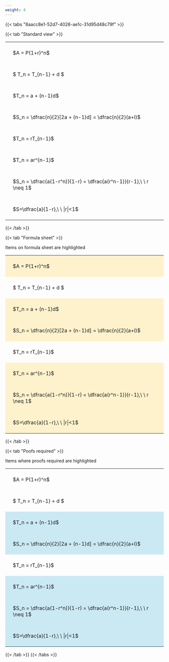 ```yaml
---
weight: 4
---
```


{{< tabs "8aacc8e1-52d7-4026-ae1c-31d95d48c79f" >}}

{{< tab "Standard view" >}}

<style type="text/css">
#T_80d13 th.col_heading {
  text-align: left;
  font-size: 1em;
}
#T_80d13 td {
  text-align: left;
  font-size: 1em;
  padding: 1.5em;
}
</style>
<table id="T_80d13">
  <thead>
  </thead>
  <tbody>
    <tr>
      <td id="T_80d13_row0_col0" class="data row0 col0" >$A = P(1+r)^n$</td>
    </tr>
    <tr>
      <td id="T_80d13_row1_col0" class="data row1 col0" >$ T_n = T_{n-1} + d $</td>
    </tr>
    <tr>
      <td id="T_80d13_row2_col0" class="data row2 col0" >$T_n = a + (n-1)d$</td>
    </tr>
    <tr>
      <td id="T_80d13_row3_col0" class="data row3 col0" >$S_n = \dfrac{n}{2}[2a + (n-1)d] = \dfrac{n}{2}(a+l)$</td>
    </tr>
    <tr>
      <td id="T_80d13_row4_col0" class="data row4 col0" >$T_n = rT_{n-1}$</td>
    </tr>
    <tr>
      <td id="T_80d13_row5_col0" class="data row5 col0" >$T_n = ar^{n-1}$</td>
    </tr>
    <tr>
      <td id="T_80d13_row6_col0" class="data row6 col0" >$S_n = \dfrac{a(1-r^n)}{1-r} = \dfrac{a(r^n-1)}{r-1},\ \  r \neq 1$</td>
    </tr>
    <tr>
      <td id="T_80d13_row7_col0" class="data row7 col0" >$S=\dfrac{a}{1-r},\ \ |r|<1$</td>
    </tr>
  </tbody>
</table>
{{< /tab >}}

{{< tab "Formula sheet" >}}

Items on formula sheet are highlighted 
<br>
<style type="text/css">
#T_ee3ba th.col_heading {
  text-align: left;
  font-size: 1em;
}
#T_ee3ba td {
  text-align: left;
  font-size: 1em;
  padding: 1.5em;
}
#T_ee3ba_row0_col0, #T_ee3ba_row2_col0, #T_ee3ba_row3_col0, #T_ee3ba_row5_col0, #T_ee3ba_row6_col0, #T_ee3ba_row7_col0 {
  background-color: rgba(255,194,10, 0.2);
}
#T_ee3ba_row1_col0, #T_ee3ba_row4_col0 {
  background-color: rgba(0,0,0,0);
}
</style>
<table id="T_ee3ba">
  <thead>
  </thead>
  <tbody>
    <tr>
      <td id="T_ee3ba_row0_col0" class="data row0 col0" >$A = P(1+r)^n$</td>
    </tr>
    <tr>
      <td id="T_ee3ba_row1_col0" class="data row1 col0" >$ T_n = T_{n-1} + d $</td>
    </tr>
    <tr>
      <td id="T_ee3ba_row2_col0" class="data row2 col0" >$T_n = a + (n-1)d$</td>
    </tr>
    <tr>
      <td id="T_ee3ba_row3_col0" class="data row3 col0" >$S_n = \dfrac{n}{2}[2a + (n-1)d] = \dfrac{n}{2}(a+l)$</td>
    </tr>
    <tr>
      <td id="T_ee3ba_row4_col0" class="data row4 col0" >$T_n = rT_{n-1}$</td>
    </tr>
    <tr>
      <td id="T_ee3ba_row5_col0" class="data row5 col0" >$T_n = ar^{n-1}$</td>
    </tr>
    <tr>
      <td id="T_ee3ba_row6_col0" class="data row6 col0" >$S_n = \dfrac{a(1-r^n)}{1-r} = \dfrac{a(r^n-1)}{r-1},\ \  r \neq 1$</td>
    </tr>
    <tr>
      <td id="T_ee3ba_row7_col0" class="data row7 col0" >$S=\dfrac{a}{1-r},\ \ |r|<1$</td>
    </tr>
  </tbody>
</table>
{{< /tab >}}

{{< tab "Poofs required" >}}

Items where proofs required are highlighted 
<br>
<style type="text/css">
#T_8648e th.col_heading {
  text-align: left;
  font-size: 1em;
}
#T_8648e td {
  text-align: left;
  font-size: 1em;
  padding: 1.5em;
}
#T_8648e_row0_col0, #T_8648e_row1_col0, #T_8648e_row4_col0 {
  background-color: rgba(0,0,0,0);
}
#T_8648e_row2_col0, #T_8648e_row3_col0, #T_8648e_row5_col0, #T_8648e_row6_col0, #T_8648e_row7_col0 {
  background-color: rgba(0,150,200, 0.2);
}
</style>
<table id="T_8648e">
  <thead>
  </thead>
  <tbody>
    <tr>
      <td id="T_8648e_row0_col0" class="data row0 col0" >$A = P(1+r)^n$</td>
    </tr>
    <tr>
      <td id="T_8648e_row1_col0" class="data row1 col0" >$ T_n = T_{n-1} + d $</td>
    </tr>
    <tr>
      <td id="T_8648e_row2_col0" class="data row2 col0" >$T_n = a + (n-1)d$</td>
    </tr>
    <tr>
      <td id="T_8648e_row3_col0" class="data row3 col0" >$S_n = \dfrac{n}{2}[2a + (n-1)d] = \dfrac{n}{2}(a+l)$</td>
    </tr>
    <tr>
      <td id="T_8648e_row4_col0" class="data row4 col0" >$T_n = rT_{n-1}$</td>
    </tr>
    <tr>
      <td id="T_8648e_row5_col0" class="data row5 col0" >$T_n = ar^{n-1}$</td>
    </tr>
    <tr>
      <td id="T_8648e_row6_col0" class="data row6 col0" >$S_n = \dfrac{a(1-r^n)}{1-r} = \dfrac{a(r^n-1)}{r-1},\ \  r \neq 1$</td>
    </tr>
    <tr>
      <td id="T_8648e_row7_col0" class="data row7 col0" >$S=\dfrac{a}{1-r},\ \ |r|<1$</td>
    </tr>
  </tbody>
</table>
{{< /tab >}}
{{< /tabs >}}